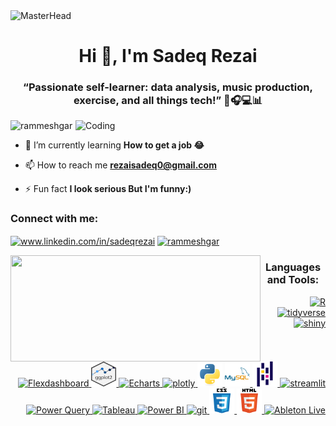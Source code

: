 <img src="https://cdn.dribbble.com/users/43762/screenshots/1438974/media/487e8955c49643b4c79b7b4a05c4f7e4.gif" alt="MasterHead" height="200"  width="1000"/>
<h1 align="center">Hi 👋, I'm Sadeq Rezai</h1>
<h3 align="center">“Passionate self-learner: data analysis, music production, exercise, and all things tech!” 🌟🎧💻📊</h3>
<img align="right" alt="Coding" width="400" src=https://static01.nyt.com/images/2020/07/02/business/02Techfix-illo/01Techfix-illo-jumbo.gif?quality=90&auto=webp>

<p align="left"> <img src="https://komarev.com/ghpvc/?username=rammeshgar&label=Profile%20views&color=0e75b6&style=flat" alt="rammeshgar" /> </p>

- 🌱 I’m currently learning **How to get a job 😂**

- 📫 How to reach me **rezaisadeq0@gmail.com**

- ⚡ Fun fact **I look serious But I'm funny:)**

<h3 align="left">Connect with me:</h3>
<p align="left">
<a href="https://www.linkedin.com/in/sadeqrezai" target="blank"><img align="center" src="https://raw.githubusercontent.com/rahuldkjain/github-profile-readme-generator/master/src/images/icons/Social/linked-in-alt.svg" alt="www.linkedin.com/in/sadeqrezai" height="30" width="40" /></a>
<a href="https://instagram.com/rammeshgar" target="blank"><img align="center" src="https://raw.githubusercontent.com/rahuldkjain/github-profile-readme-generator/master/src/images/icons/Social/instagram.svg" alt="rammeshgar" height="30" width="40" /></a>
</p>

<p><img align="left" src="https://github-readme-stats.vercel.app/api/top-langs/?username=rammeshgar&layout=donut&theme=gruvbox" height="170" width="400" /></p>

<h3 align="center">Languages and Tools:</h3>
<p align="right"> <a href="https://www.r-project.org/" target="_blank" rel="noreferrer"> <img src="https://freepngimg.com/icon/download/social_media/7725-r-programming-language.png" alt="R" width="40" height="40"/> </a>
  <a href="https://www.tidyverse.org/" target="_blank" rel="noreferrer"> <img src="https://th.bing.com/th/id/R.9cf362dd746f224400db39caadee2dba?rik=Z4OHnCDreglyog&pid=ImgRaw&r=0" alt="tidyverse" width="40" height="40"/> </a> 
  <a href="https://www.rstudio.com/products/shiny/" target="_blank" rel="noreferrer"> <img src="https://stevenmortimer.com/blog/tips-for-making-professional-shiny-apps-with-r/shiny-hex.png" alt="shiny" width="40" height="40"/> </a>
  <a href="https://pkgs.rstudio.com/flexdashboard/" target="_blank" rel="noreferrer"> <img src="https://pkgs.rstudio.com/flexdashboard/reference/figures/logo.png" alt="Flexdashboard" width="40" height="40"/> </a>
  <a href="https://ggplot2.tidyverse.org/" target="_blank" rel="noreferrer"> <img src="https://raw.githubusercontent.com/rstudio/hex-stickers/master/PNG/ggplot2.png" alt="ggplot2" width="40" height="40"/> </a>
  <a href="https://echarts.apache.org/" target="_blank" rel="noreferrer"> <img src="https://echarts4r.john-coene.com/reference/figures/logo.png" alt="Echarts" width="40" height="40"/> </a>
  <a href="https://plotly.com/" target="_blank" rel="noreferrer"> <img src="https://th.bing.com/th?id=OSK.-wCs5F2nf1B0jLUAepxsyAQD_eEIPTOeiPDdP2LT9AM&w=64&h=64&c=7&o=6&dpr=1.5&pid=SANGAM" alt="plotly" width="40" height="40"/> </a>
  <a href="https://www.python.org" target="_blank" rel="noreferrer"> <img src="https://raw.githubusercontent.com/devicons/devicon/master/icons/python/python-original.svg" alt="python" width="40" height="40"/> </a>
  <a href="https://www.mysql.com/" target="_blank" rel="noreferrer"> <img src="https://raw.githubusercontent.com/devicons/devicon/master/icons/mysql/mysql-original-wordmark.svg" alt="mysql" width="40" height="40"/> </a> 
  <a href="https://pandas.pydata.org/" target="_blank" rel="noreferrer"> <img src="https://raw.githubusercontent.com/devicons/devicon/2ae2a900d2f041da66e950e4d48052658d850630/icons/pandas/pandas-original.svg" alt="pandas" width="40" height="40"/> </a> 
  <a href="https://streamlit.io/" target="_blank" rel="noreferrer"> <img src="https://images.ctfassets.net/23aumh6u8s0i/2Qhstbnq6i34wLoPoAjWoq/9f66f58a22870df0d72a3cbaf77ce5b6/streamlit_hero.jpg" alt="streamlit" width="40" height="40"/> </a>
  <a href="https://learn.microsoft.com/en-us/power-query/" target="_blank" rel="noreferrer"> <img src="https://th.bing.com/th/id/R.0e0727f168fba8b4f79b13952a771523?rik=PEYQDbiO1jzqSQ&riu=http%3a%2f%2fexceleratorbi.com.au%2fwp-content%2fuploads%2f2015%2f07%2fpq-icon-150x150.png&ehk=ZmNrzYYk0apbTrYboDK9rofhsklX2O%2fJT3zeVp%2fFAoE%3d&risl=&pid=ImgRaw&r=0" alt="Power Query" width="40" height="40"/> </a>
  <a href="https://www.tableau.com/products/tableau" target="_blank" rel="noreferrer"> <img src="https://logos-world.net/wp-content/uploads/2021/10/Tableau-Symbol.png" alt="Tableau" width="40" height="40"/> </a> 
  <a href="https://learn.microsoft.com/en-us/power-bi/fundamentals/power-bi-overview" target="_blank" rel="noreferrer"> <img src="https://pnghq.com/wp-content/uploads/power-bi-logo-and-sign-png-high-resolution.png" alt="Power BI" width="40" height="40"/> </a> 
  <a href="https://git-scm.com/" target="_blank" rel="noreferrer"> <img src="https://www.vectorlogo.zone/logos/git-scm/git-scm-icon.svg" alt="git" width="40" height="40"/> </a> 
  <a href="https://www.w3schools.com/css/" target="_blank" rel="noreferrer"> <img src="https://raw.githubusercontent.com/devicons/devicon/master/icons/css3/css3-original-wordmark.svg" alt="css3" width="40" height="40"/> </a> 
  <a href="https://www.w3.org/html/" target="_blank" rel="noreferrer"> <img src="https://raw.githubusercontent.com/devicons/devicon/master/icons/html5/html5-original-wordmark.svg" alt="html5" width="40" height="40"/> </a>  
  <a href="https://www.ableton.com/" target="_blank" rel="noreferrer"> <img src="https://cdn.shopify.com/s/files/1/0013/2802/1548/files/Ableton-Live_800x800.progressive_672a1971-19e6-43f6-aae7-c0933d3c3a6a_medium.jpg?v=1530281222" alt="Ableton Live" width="40" height="40"/> </a> 
  




